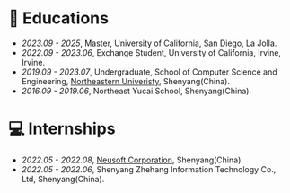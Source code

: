 
# 📖 Educations
- *2023.09 - 2025*, Master, University of California, San Diego, La Jolla.
- *2022.09 - 2023.06*, Exchange Student, University of California, Irvine, Irvine.
- *2019.09 - 2023.07*, Undergraduate, School of Computer Science and Engineering, [Northeastern Univeristy](https://english.neu.edu.cn/), Shenyang(China).
- *2016.09 - 2019.06*, Northeast Yucai School, Shenyang(China).

# 💻 Internships
- *2022.05 - 2022.08*, [Neusoft Corporation](https://www.neusoft.com/cn/), Shenyang(China).
- *2022.05 - 2022.06*, Shenyang Zhehang Information Technology Co., Ltd, Shenyang(China).

